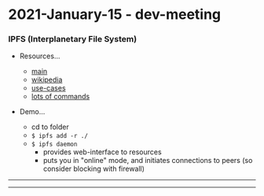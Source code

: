 2021-January-15 - dev-meeting
=============================


### IPFS (Interplanetary File System)

- Resources...
    - [main](https://ipfs.io)
    - [wikipedia](https://en.wikipedia.org/wiki/InterPlanetary_File_System)
    - [use-cases](https://docs.ipfs.io/concepts/usage-ideas-examples/)
    - [lots of commands](https://docs.ipfs.io/reference/cli/#ipfs)

- Demo...
    - cd to folder
    - `$ ipfs add -r ./`
    - `$ ipfs daemon`
        - provides web-interface to resources
        - puts you in "online" mode, and initiates connections to peers (so consider blocking with firewall)

---

---
